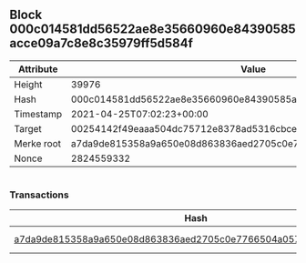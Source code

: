 ## Block 000c014581dd56522ae8e35660960e84390585acce09a7c8e8c35979ff5d584f

Attribute | Value
--- | ---
Height | 39976
Hash | 000c014581dd56522ae8e35660960e84390585acce09a7c8e8c35979ff5d584f
Timestamp | 2021-04-25T07:02:23+00:00
Target | 00254142f49eaaa504dc75712e8378ad5316cbcead634704b3734b6271167cc4
Merke root | a7da9de815358a9a650e08d863836aed2705c0e7766504a0579e686009ac8cf0
Nonce | 2824559332

```

```

### Transactions

Hash | Amount
--- | ---
[a7da9de815358a9a650e08d863836aed2705c0e7766504a0579e686009ac8cf0](a7da9de815358a9a650e08d863836aed2705c0e7766504a0579e686009ac8cf0.md) | 10.00000000 SKEPTI 
